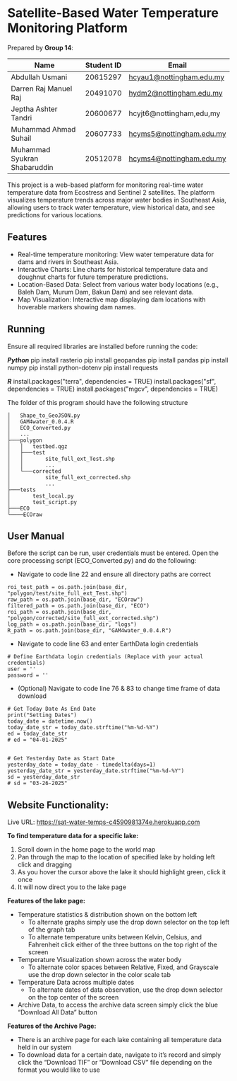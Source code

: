 # Satellite-Based Water Temperature Monitoring Platform
Prepared by **Group 14**:



| Name | Student ID | Email |
| ----------- | ----------- | ----------- |
| Abdullah Usmani | 20615297 | hcyau1@nottingham.edu.my |
| Darren Raj Manuel Raj | 20491070 | hydm2@nottingham.edu.my |
| Jeptha Ashter Tandri | 20600677 | hcyjt6@nottingham,edu,my |
| Muhammad Ahmad Suhail | 20607733 | hcyms5@nottingham.edu.my |
| Muhammad Syukran Shabaruddin | 20512078 | hcyms4@nottingham.edu.my |


This project is a web-based platform for monitoring real-time water temperature data from Ecostress and Sentinel 2 satellites. The platform visualizes temperature trends across major water bodies in Southeast Asia, allowing users to track water temperature, view historical data, and see predictions for various locations.

## Features

- Real-time temperature monitoring: View water temperature data for dams and rivers in Southeast Asia.
- Interactive Charts: Line charts for historical temperature data and doughnut charts for future temperature predictions.
- Location-Based Data: Select from various water body locations (e.g., Baleh Dam, Murum Dam, Bakun Dam) and see relevant data.
- Map Visualization: Interactive map displaying dam locations with hoverable markers showing dam names.

## Running
Ensure all required libraries are installed before running the code:

***Python***
pip install rasterio
pip install geopandas
pip install pandas
pip install numpy
pip install python-dotenv
pip install requests

***R***
install.packages("terra", dependencies = TRUE)
install.packages("sf", dependencies = TRUE)
install.packages("mgcv", dependencies = TRUE)

The folder of this program should have the following structure
```shell
│   Shape_to_GeoJSON.py
│   GAM4water_0.0.4.R
│   ECO_Converted.py
│   ...
├───polygon
│   │   testbed.qgz
│   ├───test
│   │       site_full_ext_Test.shp
│   │       ...
│   └───corrected
│           site_full_ext_corrected.shp
│           ...
├───tests
│       test_local.py
│       test_script.py
├───ECO
└────ECOraw
```

## User Manual
Before the script can be run, user credentials must be entered. Open the core processing script (ECO_Converted.py) and do the following:
- Navigate to code line 22 and ensure all directory paths are correct
``` shell
roi_test_path = os.path.join(base_dir, "polygon/test/site_full_ext_Test.shp")
raw_path = os.path.join(base_dir, "ECOraw")
filtered_path = os.path.join(base_dir, "ECO")
roi_path = os.path.join(base_dir, "polygon/corrected/site_full_ext_corrected.shp")
log_path = os.path.join(base_dir, "logs")
R_path = os.path.join(base_dir, "GAM4water_0.0.4.R")
```
- Navigate to code line 63 and enter EarthData login credentials
``` shell
# Define Earthdata login credentials (Replace with your actual credentials)
user = ''
password = ''
```
- (Optional) Navigate to code line 76 & 83 to change time frame of data download
``` shell
# Get Today Date As End Date
print("Setting Dates")
today_date = datetime.now()
today_date_str = today_date.strftime("%m-%d-%Y")
ed = today_date_str
# ed = "04-01-2025"


# Get Yesterday Date as Start Date
yesterday_date = today_date - timedelta(days=1)
yesterday_date_str = yesterday_date.strftime("%m-%d-%Y")
sd = yesterday_date_str
# sd = "03-26-2025"
```


## Website Functionality:
Live URL:  https://sat-water-temps-c4590981374e.herokuapp.com


**To find temperature data for a specific lake:**
1. Scroll down in the home page to the world map
2. Pan through the map to the location of specified lake by holding left click and dragging
3. As you hover the cursor above the lake it should highlight green, click it once
4. It will now direct you to the lake page


**Features of the lake page:**
- Temperature statistics & distribution shown on the bottom left
    - To alternate graphs simply use the drop down selector on the top left of the graph tab
    - To alternate temperature units between Kelvin, Celsius, and Fahrenheit click either of the three buttons on the top right of the screen
- Temperature Visualization shown across the water body
    - To alternate color spaces between Relative, Fixed, and Grayscale use the drop down selector in the color scale tab
- Temperature Data across multiple dates
    - To alternate dates of data observation, use the drop down selector on the top center of the screen
- Archive Data, to access the archive data screen simply click the blue “Download All Data” button

**Features of the Archive Page:**
- There is an archive page for each lake containing all temperature data held in our system
- To download data for a certain date, navigate to it’s record and simply click the “Download TIF” or “Download CSV” file depending on the format you would like to use
